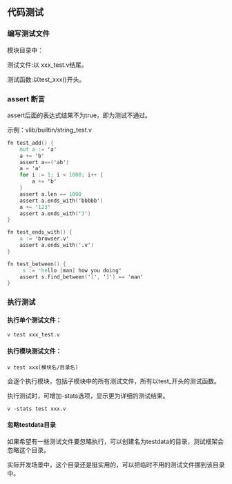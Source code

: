 ## 代码测试

### 编写测试文件

模块目录中：

测试文件:以 xxx_test.v结尾。

测试函数:以test_xxx()开头。

### assert 断言

assert后面的表达式结果不为true，即为测试不通过。

示例：vlib/builtin/string_test.v

```v
fn test_add() {
	mut a := 'a'
	a += 'b'
	assert a==('ab')
	a = 'a'
	for i := 1; i < 1000; i++ {
		a += 'b'
	}
	assert a.len == 1000
	assert a.ends_with('bbbbb')
	a += '123'
	assert a.ends_with('3')
}

fn test_ends_with() {
	a := 'browser.v'
	assert a.ends_with('.v')
}

fn test_between() {
	 s := 'hello [man] how you doing'
	assert s.find_between('[', ']') == 'man'
}
```

### 执行测试

#### 执行单个测试文件：

```shell
v test xxx_test.v
```

#### 执行模块测试文件：

```shell
v test xxx(模块名/目录名)
```

会逐个执行模块，包括子模块中的所有测试文件，所有以test_开头的测试函数。

执行测试时，可增加-stats选项，显示更为详细的测试结果。

```shell
v -stats test xxx.v
```

#### 忽略testdata目录

如果希望有一些测试文件要忽略执行，可以创建名为testdata的目录，测试框架会忽略这个目录。

实际开发场景中，这个目录还是挺实用的，可以把临时不用的测试文件挪到该目录中。
